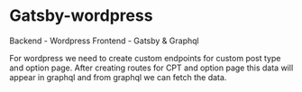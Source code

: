 # Gatsby-wordpress

Backend - Wordpress
Frontend - Gatsby & Graphql

For wordpress we need to create custom endpoints for custom post type and option page.
After creating routes for CPT and option page this data will appear in graphql and from graphql we can fetch the data.
